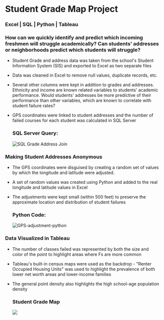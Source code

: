 # Student Grade Map Project

### Excel | SQL | Python | Tableau 

### How can we quickly identify and predict which incoming freshmen will struggle academically? Can students' addresses or neighborhoods predict which students will struggle?

 - Student Grade and address data was taken from the school's Student Information System (SIS) and exported to Excel as two separate files
 - Data was cleaned in Excel to remove null values, duplicate records, etc.
 - Several other columns were kept in addition to grades and addresses. Ethnicity and income are known related variables to students' academic performance.
       Would students' addresses be more predictive of their performance than other variables, which are known to correlate with student failure rates?
 - GPS coordinates were linked to student addresses and the number of failed courses for each student was calculated in SQL Server

   ### SQL Server Query:
   ![SQL Grade Address Join](https://github.com/user-attachments/assets/75577a63-d115-4758-b8b0-d7536b33babb)

### Making Student Addresses Anonymous
- The GPS coordinates were disguised by creating a random set of values by which the longitude and latitude were adjusted.
- A set of random values was created using Python and added to the real longitude and latitude values in Excel
- The adjustments were kept small (within 500 feet) to preserve the approximate location and distribution of student failures

   ### Python Code:
  ![GPS-adjustment-python](https://github.com/user-attachments/assets/65adc669-c70b-4688-8c7b-bb0e36894e6e)
  
### Data Visualized in Tableau
- The number of classes failed was represented by both the size and color of the point to highlight areas where Fs are more common
- Tableau's built-in census maps were used as the backdrop - "Renter Occupied Housing Units" was used to highlight the prevalence of both lower net worth areas and lower-income families
- The general point density also highlights the high school-age population density
  
    ### Student Grade Map 
    ![](images/StudentGradeMap.jpg)
